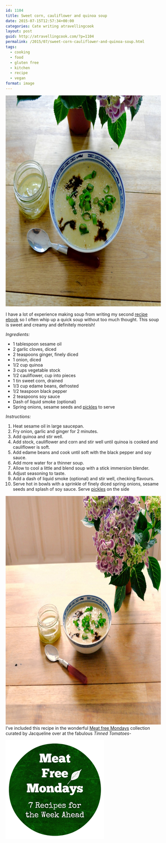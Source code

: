 ```yaml
---
id: 1104
title: Sweet corn, cauliflower and quinoa soup
date: 2015-07-15T12:57:34+00:00
categories: Cate writing atravellingcook
layout: post
guid: http://atravellingcook.com/?p=1104
permalink: /2015/07/sweet-corn-cauliflower-and-quinoa-soup.html
tags:
  - cooking
  - food
  - gluten free
  - kitchen
  - recipe
  - vegan
format: image
---
```

<img class="aligncenter size-large wp-image-1106" src="/images/atc-migrate/2015/07/DSC0544-1024x896.jpg" alt="_DSC0544" width="780" height="683" />

I have a lot of experience making soup from writing my second [recipe ebook](https://sellfy.com/p/AnEq) so I often whip up a quick soup without too much thought. This soup is sweet and creamy and definitely moreish!

_Ingredients:_

  * 1 tablespoon sesame oil
  * 2 garlic cloves, diced
  * 2 teaspoons ginger, finely diced
  * 1 onion, diced
  * 1/2 cup quinoa
  * 3 cups vegetable stock
  * 1/2 cauliflower, cup into pieces
  * 1 tin sweet corn, drained
  * 1/3 cup edame beans, defrosted
  * 1/2 teaspoon black pepper
  * 2 teaspoons soy sauce
  * Dash of liquid smoke (optional)
  * Spring onions, sesame seeds and [pickles](http://atravellingcook.com/2014/09/spicy-pickled-cucumbers.html) to serve

_Instructions:_

  1. Heat sesame oil in large saucepan.
  2. Fry onion, garlic and ginger for 2 minutes.
  3. Add quinoa and stir well.
  4. Add stock, cauliflower and corn and stir well until quinoa is cooked and cauliflower is soft.
  5. Add edame beans and cook until soft with the black pepper and soy sauce.
  6. Add more water for a thinner soup.
  7. Allow to cool a little and blend soup with a stick immersion blender.
  8. Adjust seasoning to taste.
  9. Add a dash of liquid smoke (optional) and stir well, checking flavours.
 10. Serve hot in bowls with a sprinkle of finely diced spring onions, sesame seeds and splash of soy sauce. Serve [pickles](http://atravellingcook.com/2014/09/spicy-pickled-cucumbers.html) on the side

[<img class="aligncenter size-large wp-image-1108" src="/images/atc-migrate/2015/07/DSC0538-1024x971.jpg" alt="_DSC0538" width="780" height="740" />](/images/atc-migrate/2015/07/DSC0538.jpg)I&#8217;ve included this recipe in the wonderful [Meat free Mondays](http://www.tinnedtomatoes.com/2015/07/meat-free-mondays-7-recipes-for-week_20.html) collection curated by Jacqueline over at the fabulous _Tinned Tomatoes-_

[<img class="aligncenter size-full wp-image-1122" src="/images/atc-migrate/2015/07/meat-free-mondays-logo.png" alt="meat+free+mondays+logo" width="320" height="320" />](/images/atc-migrate/2015/07/meat-free-mondays-logo.png)